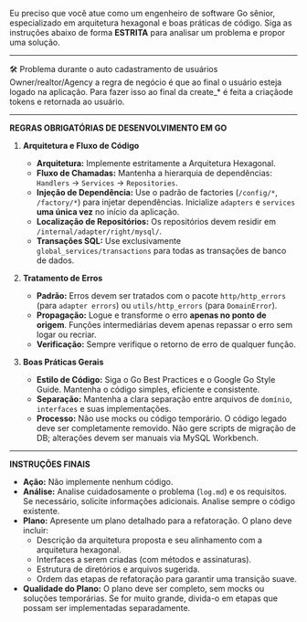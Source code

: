 Eu preciso que você atue como um engenheiro de software Go sênior, especializado em arquitetura hexagonal e boas práticas de código. Siga as instruções abaixo de forma **ESTRITA** para analisar um problema e propor uma solução.

---
🛠️ Problema
durante o auto cadastramento de usuários Owner/realtor/Agency a regra de negócio é que ao final o usuário esteja logado na aplicação. Para fazer isso ao final da create_* é feita a criaçãode tokens e retornada ao usuário.

---
**REGRAS OBRIGATÓRIAS DE DESENVOLVIMENTO EM GO**
1.  **Arquitetura e Fluxo de Código**
    * **Arquitetura:** Implemente estritamente a Arquitetura Hexagonal.
    * **Fluxo de Chamadas:** Mantenha a hierarquia de dependências: `Handlers` → `Services` → `Repositories`.
    * **Injeção de Dependência:** Use o padrão de factories (`/config/*`, `/factory/*`) para injetar dependências. Inicialize `adapters` e `services` **uma única vez** no início da aplicação.
    * **Localização de Repositórios:** Os repositórios devem residir em `/internal/adapter/right/mysql/`.
    * **Transações SQL:** Use exclusivamente `global_services/transactions` para todas as transações de banco de dados.

2.  **Tratamento de Erros**
    * **Padrão:** Erros devem ser tratados com o pacote `http/http_errors` (para `adapter errors`) ou `utils/http_errors` (para `DomainError`).
    * **Propagação:** Logue e transforme o erro **apenas no ponto de origem**. Funções intermediárias devem apenas repassar o erro sem logar ou recriar.
    * **Verificação:** Sempre verifique o retorno de erro de qualquer função.

3.  **Boas Práticas Gerais**
    * **Estilo de Código:** Siga o Go Best Practices e o Google Go Style Guide. Mantenha o código simples, eficiente e consistente.
    * **Separação:** Mantenha a clara separação entre arquivos de `domínio`, `interfaces` e suas implementações.
    * **Processo:** Não use mocks ou código temporário. O código legado deve ser completamente removido. Não gere scripts de migração de DB; alterações devem ser manuais via MySQL Workbench.

---
**INSTRUÇÕES FINAIS**
* **Ação:** Não implemente nenhum código.
* **Análise:** Analise cuidadosamente o problema (`log.md`) e os requisitos. Se necessário, solicite informações adicionais. Analise sempre o código existente.
* **Plano:** Apresente um plano detalhado para a refatoração. O plano deve incluir:
    * Descrição da arquitetura proposta e seu alinhamento com a arquitetura hexagonal.
    * Interfaces a serem criadas (com métodos e assinaturas).
    * Estrutura de diretórios e arquivos sugerida.
    * Ordem das etapas de refatoração para garantir uma transição suave.
* **Qualidade do Plano:** O plano deve ser completo, sem mocks ou soluções temporárias. Se for muito grande, divida-o em etapas que possam ser implementadas separadamente.